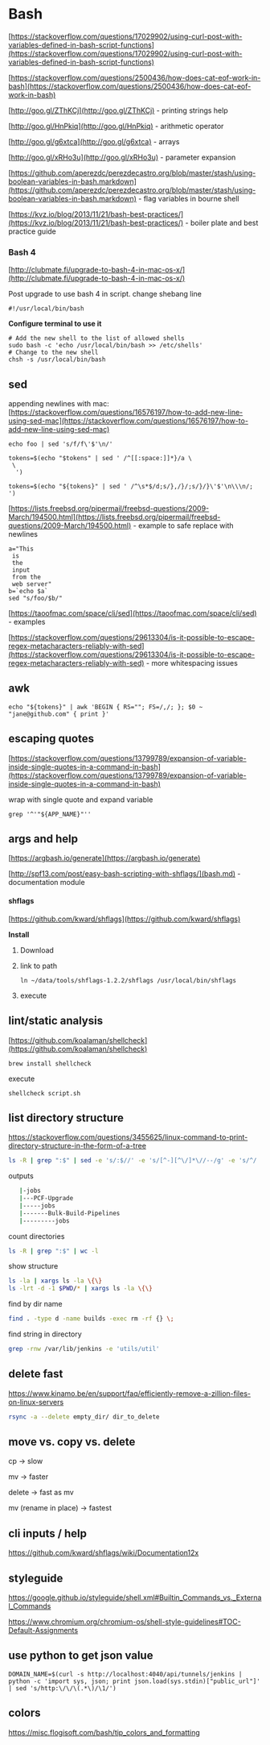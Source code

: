 # Bash

[https://stackoverflow.com/questions/17029902/using-curl-post-with-variables-defined-in-bash-script-functions](https://stackoverflow.com/questions/17029902/using-curl-post-with-variables-defined-in-bash-script-functions)

[https://stackoverflow.com/questions/2500436/how-does-cat-eof-work-in-bash](https://stackoverflow.com/questions/2500436/how-does-cat-eof-work-in-bash)

[http://goo.gl/ZThKCj](http://goo.gl/ZThKCj) - printing strings help

[http://goo.gl/HnPkiq](http://goo.gl/HnPkiq) - arithmetic operator

[http://goo.gl/g6xtca](http://goo.gl/g6xtca) - arrays

[http://goo.gl/xRHo3u](http://goo.gl/xRHo3u) - parameter expansion

[https://github.com/aperezdc/perezdecastro.org/blob/master/stash/using-boolean-variables-in-bash.markdown](https://github.com/aperezdc/perezdecastro.org/blob/master/stash/using-boolean-variables-in-bash.markdown) - flag variables in bourne shell

[https://kvz.io/blog/2013/11/21/bash-best-practices/](https://kvz.io/blog/2013/11/21/bash-best-practices/) - boiler plate and best practice guide

### Bash 4

[http://clubmate.fi/upgrade-to-bash-4-in-mac-os-x/](http://clubmate.fi/upgrade-to-bash-4-in-mac-os-x/)

Post upgrade to use bash 4 in script. change shebang line

`#!/usr/local/bin/bash`

**Configure terminal to use it**

```text
# Add the new shell to the list of allowed shells
sudo bash -c 'echo /usr/local/bin/bash >> /etc/shells'
# Change to the new shell
chsh -s /usr/local/bin/bash
```

## sed

appending newlines with mac: [https://stackoverflow.com/questions/16576197/how-to-add-new-line-using-sed-mac](https://stackoverflow.com/questions/16576197/how-to-add-new-line-using-sed-mac)

```text
echo foo | sed 's/f/f\'$'\n/'
```

```text
tokens=$(echo "$tokens" | sed ' /^[[:space:]]*}/a \
 \
  ')
```

```text
tokens=$(echo "${tokens}" | sed ' /^\s*$/d;s/},/}/;s/}/}\'$'\n\\\n/; ')
```

[https://lists.freebsd.org/pipermail/freebsd-questions/2009-March/194500.html](https://lists.freebsd.org/pipermail/freebsd-questions/2009-March/194500.html) - example to safe replace with newlines

```text
a="This
 is
 the
 input
 from the
 web server"
b=`echo $a`
sed "s/foo/$b/"
```

[https://taoofmac.com/space/cli/sed](https://taoofmac.com/space/cli/sed) - examples

[https://stackoverflow.com/questions/29613304/is-it-possible-to-escape-regex-metacharacters-reliably-with-sed](https://stackoverflow.com/questions/29613304/is-it-possible-to-escape-regex-metacharacters-reliably-with-sed) - more whitespacing issues

## awk

```text
echo "${tokens}" | awk 'BEGIN { RS=""; FS=/,/; }; $0 ~ "jane@github.com" { print }'
```

## escaping quotes

[https://stackoverflow.com/questions/13799789/expansion-of-variable-inside-single-quotes-in-a-command-in-bash](https://stackoverflow.com/questions/13799789/expansion-of-variable-inside-single-quotes-in-a-command-in-bash)

wrap with single quote and expand variable

```text
grep '^'"${APP_NAME}"''
```

## args and help

[https://argbash.io/generate](https://argbash.io/generate)

[http://spf13.com/post/easy-bash-scripting-with-shflags/](bash.md) - documentation module

#### shflags

[https://github.com/kward/shflags](https://github.com/kward/shflags)

**Install**

1. Download
2. link to path

   ```text
   ln ~/data/tools/shflags-1.2.2/shflags /usr/local/bin/shflags
   ```

3. execute

## lint/static analysis

[https://github.com/koalaman/shellcheck](https://github.com/koalaman/shellcheck)

```text
brew install shellcheck
```

execute

```text
shellcheck script.sh
```

## list directory structure

https://stackoverflow.com/questions/3455625/linux-command-to-print-directory-structure-in-the-form-of-a-tree

```bash
ls -R | grep ":$" | sed -e 's/:$//' -e 's/[^-][^\/]*\//--/g' -e 's/^/   /' -e 's/-/|/'
```

outputs
```bash
   |-jobs
   |---PCF-Upgrade
   |-----jobs
   |-------Bulk-Build-Pipelines
   |---------jobs
```

count directories
```bash
ls -R | grep ":$" | wc -l
```

show structure

```bash
ls -la | xargs ls -la \{\}
ls -lrt -d -1 $PWD/* | xargs ls -la \{\}
```

find by dir name

```bash
find . -type d -name builds -exec rm -rf {} \;
```

find string in directory

```bash
grep -rnw /var/lib/jenkins -e 'utils/util'
```

## delete fast

https://www.kinamo.be/en/support/faq/efficiently-remove-a-zillion-files-on-linux-servers

```bash
rsync -a --delete empty_dir/ dir_to_delete
```

## move vs. copy vs. delete

cp -> slow

mv -> faster

delete -> fast as mv

mv (rename in place) -> fastest

## cli inputs / help

https://github.com/kward/shflags/wiki/Documentation12x

## styleguide

https://google.github.io/styleguide/shell.xml#Builtin_Commands_vs._External_Commands

https://www.chromium.org/chromium-os/shell-style-guidelines#TOC-Default-Assignments

## use python to get json value

```
DOMAIN_NAME=$(curl -s http://localhost:4040/api/tunnels/jenkins | python -c 'import sys, json; print json.load(sys.stdin)["public_url"]' | sed 's/http:\/\/\(.*\)/\1/')
```

## colors

https://misc.flogisoft.com/bash/tip_colors_and_formatting